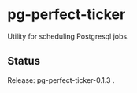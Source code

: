 pg-perfect-ticker
=================

Utility for scheduling Postgresql jobs.


Status
------

Release: pg-perfect-ticker-0.1.3 .
